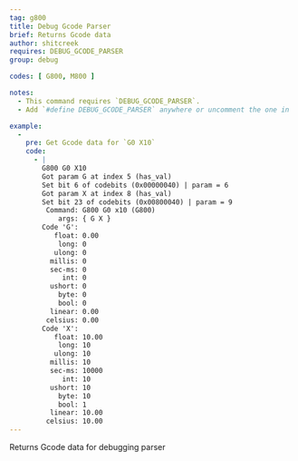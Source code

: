 ```yaml
---
tag: g800
title: Debug Gcode Parser
brief: Returns Gcode data
author: shitcreek
requires: DEBUG_GCODE_PARSER
group: debug

codes: [ G800, M800 ]

notes:
  - This command requires `DEBUG_GCODE_PARSER`.
  - Add `#define DEBUG_GCODE_PARSER` anywhere or uncomment the one in `parser.h`.

example:
  -
    pre: Get Gcode data for `G0 X10`
    code:
      - |
        G800 G0 X10
        Got param G at index 5 (has_val)
        Set bit 6 of codebits (0x00000040) | param = 6
        Got param X at index 8 (has_val)
        Set bit 23 of codebits (0x00800040) | param = 9
         Command: G800 G0 x10 (G800)
            args: { G X } 
        Code 'G':
           float: 0.00
            long: 0
           ulong: 0
          millis: 0
          sec-ms: 0
             int: 0
          ushort: 0
            byte: 0
            bool: 0
          linear: 0.00
         celsius: 0.00
        Code 'X':
           float: 10.00
            long: 10
           ulong: 10
          millis: 10
          sec-ms: 10000
             int: 10
          ushort: 10
            byte: 10
            bool: 1
          linear: 10.00
         celsius: 10.00
---
```


Returns Gcode data for debugging parser